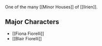 One of the many [[Minor Houses]] of [[Ilrien]]. 

## Major Characters

* [[Fiona Fiorelli]]
* [[Blair Fiorelli]]